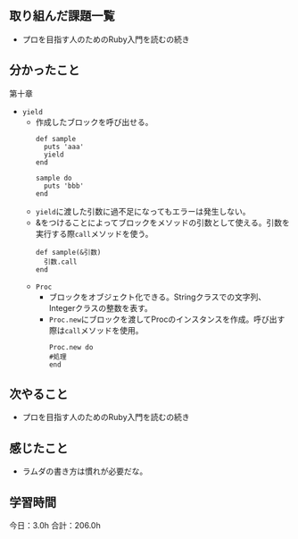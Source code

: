 ## 取り組んだ課題一覧
* プロを目指す人のためのRuby入門を読むの続き
## 分かったこと
第十章
* ```yield```
  * 作成したブロックを呼び出せる。
    ```ruby:code
    def sample
      puts 'aaa'
      yield
    end
    ```
    ```ruby:code
    sample do
      puts 'bbb'
    end
    ```
  * ```yield```に渡した引数に過不足になってもエラーは発生しない。
  * &をつけることによってブロックをメソッドの引数として使える。引数を実行する際```call```メソッドを使う。
    ```ruby:code
    def sample(&引数)
      引数.call
    end
    ```
  * ```Proc```
    * ブロックをオブジェクト化できる。Stringクラスでの文字列、Integerクラスの整数を表す。
    * ```Proc.new```にブロックを渡してProcのインスタンスを作成。呼び出す際は```call```メソッドを使用。
      ```ruby:code
      Proc.new do
      #処理
      end
      ```
 
    
    

## 次やること
*  プロを目指す人のためのRuby入門を読むの続き
## 感じたこと
*  ラムダの書き方は慣れが必要だな。
 
## 学習時間
今日：3.0h
合計：206.0h
